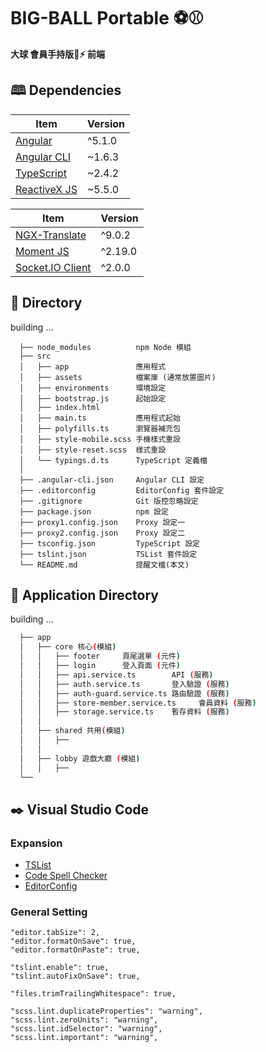 BIG-BALL Portable ⚽⚾
========================
**大球 會員手持版📱⚡ 前端**

🕮 Dependencies
----------------------
Item|Version
----|-------
[Angular](https://github.com/angular/angular)             | ^5.1.0
[Angular CLI](https://github.com/angular/angular-cli)     | ~1.6.3
[TypeScript](https://github.com/Microsoft/TypeScript)     | ~2.4.2
[ReactiveX JS](https://github.com/ReactiveX/rxjs)         | ~5.5.0

Item|Version
----|-------
[NGX-Translate](http://www.ngx-translate.com/)            | ^9.0.2
[Moment JS](https://momentjs.com/)                        | ^2.19.0
[Socket.IO Client](https://socket.io/)                    | ^2.0.0

📂 Directory
------------
building ...
```
  ├── node_modules          npm Node 模組
  ├── src
  │   ├── app               應用程式
  │   ├── assets            檔案庫 (通常放置圖片)
  │   ├── environments      環境設定
  │   ├── bootstrap.js      起始設定
  │   ├── index.html
  │   ├── main.ts           應用程式起始
  │   ├── polyfills.ts      瀏覽器補充包
  │   ├── style-mobile.scss 手機樣式重設
  │   ├── style-reset.scss  樣式重設
  │   └── typings.d.ts      TypeScript 定義檔
  │
  ├── .angular-cli.json     Angular CLI 設定
  ├── .editorconfig         EditorConfig 套件設定
  ├── .gitignore            Git 版控忽略設定
  ├── package.json          npm 設定
  ├── proxy1.config.json    Proxy 設定一
  ├── proxy2.config.json    Proxy 設定二
  ├── tsconfig.json         TypeScript 設定
  ├── tslint.json           TSList 套件設定
  └── README.md             提醒文檔(本文)
```

📂 Application Directory
------------------------
building ...
```bash
  ├── app
  │   ├── core 核心(模組)
  │   │   ├── footer     頁尾選單 (元件)
  │   │   ├── login      登入頁面 (元件)
  │   │   ├── api.service.ts        API (服務)
  │   │   ├── auth.service.ts       登入驗證 (服務)
  │   │   ├── auth-guard.service.ts 路由驗證 (服務)
  │   │   ├── store-member.service.ts     會員資料 (服務)
  │   │   ├── storage.service.ts    暫存資料 (服務)
  │   │
  │   ├── shared 共用(模組)
  │   │   ├──
  │   │
  │   ├── lobby 遊戲大廳 (模組)
  │   │   ├──
  └──
```

✒️ Visual Studio Code
---------------------
### Expansion
* [TSList](https://marketplace.visualstudio.com/items?itemName=eg2.tslint)
* [Code Spell Checker](https://marketplace.visualstudio.com/items?itemName=streetsidesoftware.code-spell-checker)
* [EditorConfig](https://marketplace.visualstudio.com/items?itemName=EditorConfig.EditorConfig)


### General Setting
```
"editor.tabSize": 2,
"editor.formatOnSave": true,
"editor.formatOnPaste": true,

"tslint.enable": true,
"tslint.autoFixOnSave": true,

"files.trimTrailingWhitespace": true,

"scss.lint.duplicateProperties": "warning",
"scss.lint.zeroUnits": "warning",
"scss.lint.idSelector": "warning",
"scss.lint.important": "warning",
```

